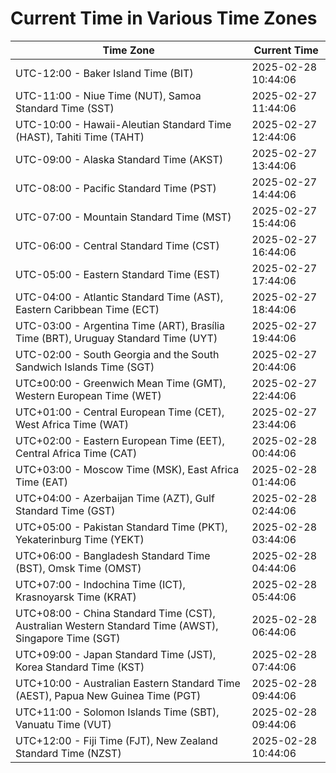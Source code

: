 # Current Time in Various Time Zones

| Time Zone | Current Time |
|-----------|--------------|
| UTC-12:00 - Baker Island Time (BIT) | 2025-02-28 10:44:06 |
| UTC-11:00 - Niue Time (NUT), Samoa Standard Time (SST) | 2025-02-27 11:44:06 |
| UTC-10:00 - Hawaii-Aleutian Standard Time (HAST), Tahiti Time (TAHT) | 2025-02-27 12:44:06 |
| UTC-09:00 - Alaska Standard Time (AKST) | 2025-02-27 13:44:06 |
| UTC-08:00 - Pacific Standard Time (PST) | 2025-02-27 14:44:06 |
| UTC-07:00 - Mountain Standard Time (MST) | 2025-02-27 15:44:06 |
| UTC-06:00 - Central Standard Time (CST) | 2025-02-27 16:44:06 |
| UTC-05:00 - Eastern Standard Time (EST) | 2025-02-27 17:44:06 |
| UTC-04:00 - Atlantic Standard Time (AST), Eastern Caribbean Time (ECT) | 2025-02-27 18:44:06 |
| UTC-03:00 - Argentina Time (ART), Brasília Time (BRT), Uruguay Standard Time (UYT) | 2025-02-27 19:44:06 |
| UTC-02:00 - South Georgia and the South Sandwich Islands Time (SGT) | 2025-02-27 20:44:06 |
| UTC±00:00 - Greenwich Mean Time (GMT), Western European Time (WET) | 2025-02-27 22:44:06 |
| UTC+01:00 - Central European Time (CET), West Africa Time (WAT) | 2025-02-27 23:44:06 |
| UTC+02:00 - Eastern European Time (EET), Central Africa Time (CAT) | 2025-02-28 00:44:06 |
| UTC+03:00 - Moscow Time (MSK), East Africa Time (EAT) | 2025-02-28 01:44:06 |
| UTC+04:00 - Azerbaijan Time (AZT), Gulf Standard Time (GST) | 2025-02-28 02:44:06 |
| UTC+05:00 - Pakistan Standard Time (PKT), Yekaterinburg Time (YEKT) | 2025-02-28 03:44:06 |
| UTC+06:00 - Bangladesh Standard Time (BST), Omsk Time (OMST) | 2025-02-28 04:44:06 |
| UTC+07:00 - Indochina Time (ICT), Krasnoyarsk Time (KRAT) | 2025-02-28 05:44:06 |
| UTC+08:00 - China Standard Time (CST), Australian Western Standard Time (AWST), Singapore Time (SGT) | 2025-02-28 06:44:06 |
| UTC+09:00 - Japan Standard Time (JST), Korea Standard Time (KST) | 2025-02-28 07:44:06 |
| UTC+10:00 - Australian Eastern Standard Time (AEST), Papua New Guinea Time (PGT) | 2025-02-28 09:44:06 |
| UTC+11:00 - Solomon Islands Time (SBT), Vanuatu Time (VUT) | 2025-02-28 09:44:06 |
| UTC+12:00 - Fiji Time (FJT), New Zealand Standard Time (NZST) | 2025-02-28 10:44:06 |
